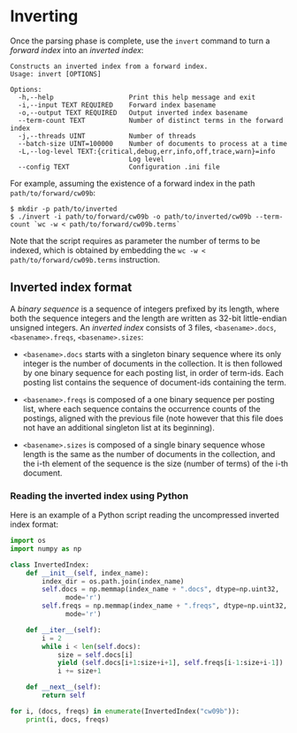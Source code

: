 Inverting
=========

Once the parsing phase is complete, use the `invert` command to turn a
_forward index_ into an _inverted index_:

    Constructs an inverted index from a forward index.
    Usage: invert [OPTIONS]

    Options:
      -h,--help                   Print this help message and exit
      -i,--input TEXT REQUIRED    Forward index basename
      -o,--output TEXT REQUIRED   Output inverted index basename
      --term-count TEXT           Number of distinct terms in the forward index
      -j,--threads UINT           Number of threads
      --batch-size UINT=100000    Number of documents to process at a time
      -L,--log-level TEXT:{critical,debug,err,info,off,trace,warn}=info
                                  Log level
      --config TEXT               Configuration .ini file

For example, assuming the existence of a forward index in the path
`path/to/forward/cw09b`:

    $ mkdir -p path/to/inverted
    $ ./invert -i path/to/forward/cw09b -o path/to/inverted/cw09b --term-count `wc -w < path/to/forward/cw09b.terms`

Note that the script requires as parameter the number of terms to be
indexed, which is obtained by embedding the
`wc -w < path/to/forward/cw09b.terms` instruction.

## Inverted index format

A _binary sequence_ is a sequence of integers prefixed by its length,
where both the sequence integers and the length are written as 32-bit
little-endian unsigned integers. An _inverted index_ consists of 3
files, `<basename>.docs`, `<basename>.freqs`, `<basename>.sizes`:

* `<basename>.docs` starts with a singleton binary sequence where its
  only integer is the number of documents in the collection. It is then
  followed by one binary sequence for each posting list, in order of
  term-ids. Each posting list contains the sequence of document-ids
  containing the term.

* `<basename>.freqs` is composed of a one binary sequence per posting
  list, where each sequence contains the occurrence counts of the
  postings, aligned with the previous file (note however that this file
  does not have an additional singleton list at its beginning).

* `<basename>.sizes` is composed of a single binary sequence whose
  length is the same as the number of documents in the collection, and
  the i-th element of the sequence is the size (number of terms) of the
  i-th document.


### Reading the inverted index using Python

Here is an example of a Python script reading the uncompressed inverted
index format:

```python
import os
import numpy as np

class InvertedIndex:
    def __init__(self, index_name):
        index_dir = os.path.join(index_name)
        self.docs = np.memmap(index_name + ".docs", dtype=np.uint32,
              mode='r')
        self.freqs = np.memmap(index_name + ".freqs", dtype=np.uint32,
              mode='r')

    def __iter__(self):
        i = 2
        while i < len(self.docs):
            size = self.docs[i]
            yield (self.docs[i+1:size+i+1], self.freqs[i-1:size+i-1])
            i += size+1

    def __next__(self):
        return self

for i, (docs, freqs) in enumerate(InvertedIndex("cw09b")):
    print(i, docs, freqs)
```
